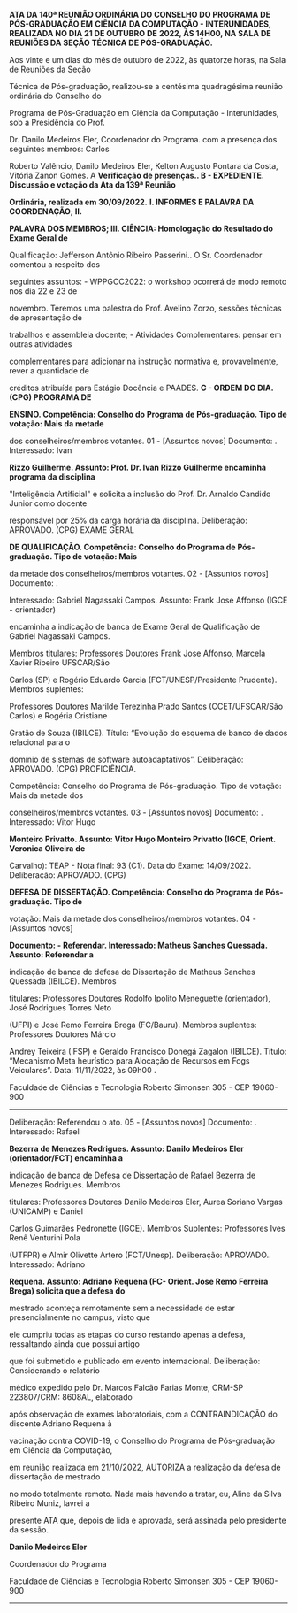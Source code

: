 **ATA DA 140ª REUNIÃO ORDINÁRIA DO CONSELHO DO PROGRAMA DE PÓS-GRADUAÇÃO EM**
**CIÊNCIA DA COMPUTAÇÃO - INTERUNIDADES, REALIZADA NO DIA 21 DE OUTUBRO DE**
**2022, ÀS 14H00, NA SALA DE REUNIÕES DA SEÇÃO TÉCNICA DE PÓS-GRADUAÇÃO.**

Aos vinte e um dias do mês de outubro de 2022, às quatorze horas, na Sala de Reuniões da Seção

Técnica de Pós-graduação, realizou-se a centésima quadragésima reunião ordinária do Conselho do

Programa de Pós-Graduação em Ciência da Computação - Interunidades, sob a Presidência do Prof.

Dr. Danilo Medeiros Eler, Coordenador do Programa. com a presença dos seguintes membros: Carlos

Roberto Valêncio, Danilo Medeiros Eler, Kelton Augusto Pontara da Costa, Vitória Zanon Gomes. A 
**Verificação de presenças.. B - EXPEDIENTE. Discussão e votação da Ata da 139ª Reunião**

**Ordinária, realizada em 30/09/2022.** **I. INFORMES E PALAVRA DA COORDENAÇÃO; II.**

**PALAVRA DOS MEMBROS; III. CIÊNCIA: ﻿Homologação do Resultado do Exame Geral de**

Qualificação: Jefferson Antônio Ribeiro Passerini.. O Sr. Coordenador comentou a respeito dos

seguintes assuntos:  - WPPGCC2022: o workshop ocorrerá de modo remoto nos dia 22 e 23 de

novembro. Teremos uma palestra do Prof. Avelino Zorzo, sessões técnicas de apresentação de

trabalhos e assembleia docente;  - Atividades Complementares: pensar em outras atividades

complementares para adicionar na instrução normativa e, provavelmente, rever a quantidade de

créditos atribuída para Estágio Docência e PAADES. **C - ORDEM DO DIA. (CPG) PROGRAMA DE**

**ENSINO. Competência: Conselho do Programa de Pós-graduação. Tipo de votação: Mais da metade**

dos conselheiros/membros votantes. 01 - [Assuntos novos] Documento: . Interessado: Ivan

**Rizzo Guilherme. Assunto: Prof. Dr. Ivan Rizzo Guilherme encaminha programa da disciplina**

"Inteligência Artificial" e solicita a inclusão do Prof. Dr. Arnaldo Candido Junior como docente

responsável por 25% da carga horária da disciplina. Deliberação: APROVADO. (CPG) EXAME GERAL

**DE QUALIFICAÇÃO. Competência: Conselho do Programa de Pós-graduação. Tipo de votação: Mais**

da metade dos conselheiros/membros votantes. 02 - [Assuntos novos] Documento: .

Interessado: Gabriel Nagassaki Campos. Assunto: Frank Jose Affonso (IGCE - orientador)

encaminha a indicação de banca de Exame Geral de Qualificação de Gabriel Nagassaki Campos.

Membros titulares: Professores Doutores Frank Jose Affonso, Marcela Xavier Ribeiro UFSCAR/São

Carlos (SP) e Rogério Eduardo Garcia (FCT/UNESP/Presidente Prudente). Membros suplentes:

Professores Doutores Marilde Terezinha Prado Santos (CCET/UFSCAR/São Carlos) e Rogéria Cristiane

Gratão de Souza (IBILCE). Título: “Evolução do esquema de banco de dados relacional para o

domínio de sistemas de software autoadaptativos”. Deliberação: APROVADO. (CPG) PROFICIÊNCIA.

Competência: Conselho do Programa de Pós-graduação. Tipo de votação: Mais da metade dos

conselheiros/membros votantes. 03 - [Assuntos novos] Documento: . Interessado: Vitor Hugo

**Monteiro Privatto. Assunto: Vitor Hugo Monteiro Privatto (IGCE, Orient. Veronica Oliveira de**

Carvalho): TEAP - Nota final: 93 (C1). Data do Exame: 14/09/2022. Deliberação: APROVADO. (CPG)

**DEFESA DE DISSERTAÇÃO. Competência: Conselho do Programa de Pós-graduação. Tipo de**

votação: Mais da metade dos conselheiros/membros votantes. 04 - [Assuntos novos]

**Documento: - Referendar. Interessado: Matheus Sanches Quessada. Assunto: Referendar a**

indicação de banca de defesa de Dissertação de Matheus Sanches Quessada (IBILCE). Membros

titulares: Professores Doutores Rodolfo Ipolito Meneguette (orientador), José Rodrigues Torres Neto

(UFPI) e José Remo Ferreira Brega (FC/Bauru). Membros suplentes: Professores Doutores Márcio

Andrey Teixeira (IFSP) e Geraldo Francisco Donegá Zagalon (IBILCE). Título: “Mecanismo Meta
heurístico para Alocação de Recursos em Fogs Veiculares”. Data: 11/11/2022, às 09h00 .

Faculdade de Ciências e Tecnologia
Roberto Simonsen 305 - CEP 19060-900


-----

Deliberação: Referendou o ato. 05 - [Assuntos novos] Documento: . Interessado: Rafael

**Bezerra de Menezes Rodrigues. Assunto: Danilo Medeiros Eler (orientador/FCT) encaminha a**

indicação de banca de Defesa de Dissertação de Rafael Bezerra de Menezes Rodrigues. Membros

titulares: Professores Doutores Danilo Medeiros Eler, Aurea Soriano Vargas (UNICAMP) e Daniel

Carlos Guimarães Pedronette (IGCE). Membros Suplentes: Professores Ives Renê Venturini Pola

(UTFPR) e Almir Olivette Artero (FCT/Unesp). Deliberação: APROVADO.. Interessado: Adriano

**Requena. Assunto: Adriano Requena (FC- Orient. Jose Remo Ferreira Brega) solicita que a defesa do**

mestrado aconteça remotamente sem a necessidade de estar presencialmente no campus, visto que

ele cumpriu todas as etapas do curso restando apenas a defesa, ressaltando ainda que possui artigo

que foi submetido e publicado em evento internacional. Deliberação: Considerando o relatório

médico expedido pelo Dr. Marcos Falcão Farias Monte, CRM-SP 223807/CRM: 8608AL, elaborado

após observação de exames laboratoriais, com a CONTRAINDICAÇÃO do discente Adriano Requena à

vacinação contra COVID-19, o Conselho do Programa de Pós-graduação em Ciência da Computação,

em reunião realizada em 21/10/2022, AUTORIZA a realização da defesa de dissertação de mestrado

no modo totalmente remoto. Nada mais havendo a tratar, eu, Aline da Silva Ribeiro Muniz, lavrei a

presente ATA que, depois de lida e aprovada, será assinada pelo presidente da sessão.


**Danilo Medeiros Eler**

Coordenador do Programa


Faculdade de Ciências e Tecnologia
Roberto Simonsen 305 - CEP 19060-900


-----

